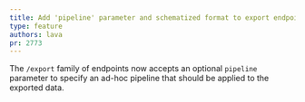 ```yaml
---
title: Add 'pipeline' parameter and schematized format to export endpoint
type: feature
authors: lava
pr: 2773
---
```


The `/export` family of endpoints now accepts an optional `pipeline`
parameter to specify an ad-hoc pipeline that should be applied to
the exported data.
